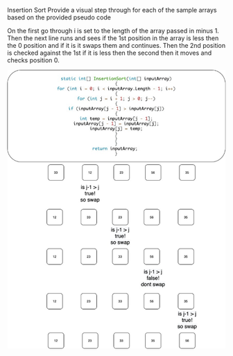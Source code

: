 ﻿Insertion Sort
Provide a visual step through for each of the sample arrays based on the provided pseudo code

On the first go through i is set to the length of the array passed in minus 1. Then the next line runs and sees if the 1st position in the array is less then the 0 position and if it is it swaps them and continues. Then the 2nd position is checked against the 1st if it is less then the second then it moves and checks position 0.

![Insertion Sort diagram](./Assets/InsertionSort.jpg)